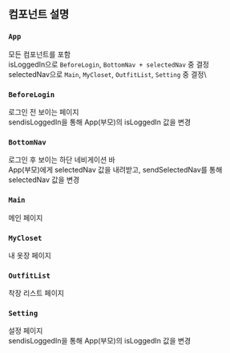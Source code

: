 ## 컴포넌트 설명

### `App`

모든 컴포넌트를 포함\
isLoggedIn으로 `BeforeLogin`, `BottomNav + selectedNav` 중 결정\
selectedNav으로 `Main`, `MyCloset`, `OutfitList`, `Setting` 중 결정\

### `BeforeLogin`

로그인 전 보이는 페이지\
sendisLoggedIn을 통해 App(부모)의 isLoggedIn 값을 변경

### `BottomNav`

로그인 후 보이는 하단 네비게이션 바\
App(부모)에게 selectedNav 값을 내려받고, sendSelectedNav를 통해 selectedNav 값을 변경

### `Main`

메인 페이지

### `MyCloset`

내 옷장 페이지

### `OutfitList`

착장 리스트 페이지

### `Setting`

설정 페이지\
sendisLoggedIn을 통해 App(부모)의 isLoggedIn 값을 변경